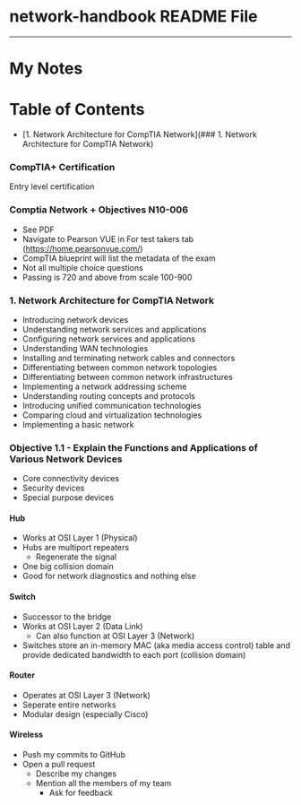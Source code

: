 # network-handbook README File
---
# My Notes  

# Table of Contents
- [1. Network Architecture for CompTIA Network](### 1. Network Architecture for CompTIA Network)

### CompTIA+ Certification  

Entry level certification

### Comptia Network + Objectives N10-006
  
- See PDF
- Navigate to Pearson VUE in For test takers tab (https://home.pearsonvue.com/)
- CompTIA blueprint will list the metadata of the exam
- Not all multiple choice questions
- Passing is 720 and above from scale 100-900

### 1. Network Architecture for CompTIA Network

- Introducing network devices
- Understanding network services and applications
- Configuring network services and applications
- Understanding WAN technologies
- Installing and terminating network cables and connectors
- Differentiating between common network topologies
- Differentiating between common network infrastructures
- Implementing a network addressing scheme
- Understanding routing concepts and protocols
- Introducing unified communication technologies
- Comparing cloud and virtualization technologies
- Implementing a basic network

### Objective 1.1 - Explain the Functions and Applications of Various Network Devices 
- Core connectivity devices
- Security devices
- Special purpose devices

#### Hub
- Works at OSI Layer 1 (Physical)
- Hubs are multiport repeaters
  * Regenerate the signal  
- One big collision domain
- Good for network diagnostics and nothing else

#### Switch
- Successor to the bridge
- Works at OSI Layer 2 (Data Link)
  * Can also function at OSI Layer 3 (Network)
- Switches store an in-memory MAC (aka media access control) table and provide dedicated bandwidth to each port (collision domain)

#### Router
- Operates at OSI Layer 3 (Network)
- Seperate entire networks
- Modular design (especially Cisco)

#### Wireless 

- Push my commits to GitHub
- Open a pull request
  * Describe my changes
  * Mention all the members of my team
    * Ask for feedback
